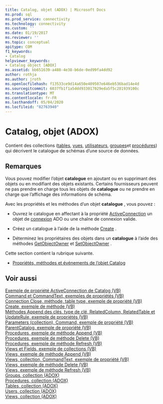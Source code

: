 ```yaml
---
title: Catalog, objet (ADOX) | Microsoft Docs
ms.prod: sql
ms.prod_service: connectivity
ms.technology: connectivity
ms.custom: ''
ms.date: 01/19/2017
ms.reviewer: ''
ms.topic: conceptual
apitype: COM
f1_keywords:
- Catalog
helpviewer_keywords:
- Catalog object [ADOX]
ms.assetid: bb651639-a488-4e38-b6de-0ed99fa4dd92
author: rothja
ms.author: jroth
ms.openlocfilehash: f13533ce9d14a650e409507e646eb536bad14e4d
ms.sourcegitcommit: 6037fb1f1a5ddd933017029eda5f5c281939100c
ms.translationtype: MT
ms.contentlocale: fr-FR
ms.lasthandoff: 05/04/2020
ms.locfileid: "82763940"
---
```

# <a name="catalog-object-adox"></a>Catalog, objet (ADOX)
Contient des collections ([tables](../../../ado/reference/adox-api/tables-collection-adox.md), [vues](../../../ado/reference/adox-api/views-collection-adox.md), [utilisateurs](../../../ado/reference/adox-api/users-collection-adox.md), [groupes](../../../ado/reference/adox-api/groups-collection-adox.md)et [procédures](../../../ado/reference/adox-api/procedures-collection-adox.md)) qui décrivent le catalogue de schémas d’une source de données.  
  
## <a name="remarks"></a>Remarques  
 Vous pouvez modifier l’objet **catalogue** en ajoutant ou en supprimant des objets ou en modifiant des objets existants. Certains fournisseurs peuvent ne pas prendre en charge tous les objets de **catalogue** ou ne prendre en charge que l’affichage des informations de schéma.  
  
 Avec les propriétés et les méthodes d’un objet **catalogue** , vous pouvez :  
  
-   Ouvrez le catalogue en affectant à la propriété [ActiveConnection](../../../ado/reference/adox-api/activeconnection-property-adox.md) un objet de [connexion](../../../ado/reference/ado-api/connection-object-ado.md) ADO ou une chaîne de connexion valide.  
  
-   Créez un catalogue à l’aide de la méthode [Create](../../../ado/reference/adox-api/create-method-adox.md) .  
  
-   Déterminez les propriétaires des objets dans un **catalogue** à l’aide des méthodes [GetObjectOwner](../../../ado/reference/adox-api/getobjectowner-method-adox.md) et [SetObjectOwner](../../../ado/reference/adox-api/setobjectowner-method.md) .  
  
 Cette section contient la rubrique suivante.  
  
-   [Propriétés, méthodes et événements de l’objet Catalog](../../../ado/reference/adox-api/catalog-object-properties-methods-and-events.md)  
  
## <a name="see-also"></a>Voir aussi  
 [Exemple de propriété ActiveConnection de Catalog (VB)](../../../ado/reference/adox-api/catalog-activeconnection-property-example-vb.md)   
 [Command et CommandText, exemples de propriétés (VB)](../../../ado/reference/adox-api/command-and-commandtext-properties-example-vb.md)   
 [Connection Close, méthode, table type, exemple de propriété (VB)](../../../ado/reference/adox-api/connection-close-method-table-type-property-example-vb.md)   
 [Create, exemple de méthode (VB)](../../../ado/reference/adox-api/create-method-example-vb.md)   
 [Méthodes Append des clés, type de clé, RelatedColumn, RelatedTable et UpdateRule, exemple de propriétés (VB)](../../../ado/reference/adox-api/keys-append-method-key-type-relatedcolumn-relatedtable-example-vb.md)   
 [Parameters (collection), Command, exemple de propriété (VB)](../../../ado/reference/adox-api/parameters-collection-command-property-example-vb.md)   
 [ParentCatalog, exemple de propriété (VB)](../../../ado/reference/adox-api/parentcatalog-property-example-vb.md)   
 [Procedures, exemple de méthode Append (VB)](../../../ado/reference/adox-api/procedures-append-method-example-vb.md)   
 [Procedures, exemple de méthode Delete (VB)](../../../ado/reference/adox-api/procedures-delete-method-example-vb.md)   
 [Procedures, exemple de méthode Refresh (VB)](../../../ado/reference/adox-api/procedures-refresh-method-example-vb.md)   
 [Views et Fields, exemple de collections (VB)](../../../ado/reference/adox-api/views-and-fields-collections-example-vb.md)   
 [Views, exemple de méthode Append (VB)](../../../ado/reference/adox-api/views-append-method-example-vb.md)   
 [Views, collection, CommandText, exemple de propriété (VB)](../../../ado/reference/adox-api/views-collection-commandtext-property-example-vb.md)   
 [Views, exemple de méthode Delete (VB)](../../../ado/reference/adox-api/views-delete-method-example-vb.md)   
 [Views, exemple de méthode Refresh (VB)](../../../ado/reference/adox-api/views-refresh-method-example-vb.md)   
 [Groups, collection (ADOX)](../../../ado/reference/adox-api/groups-collection-adox.md)   
 [Procedures, collection (ADOX)](../../../ado/reference/adox-api/procedures-collection-adox.md)   
 [Tables, collection (ADOX)](../../../ado/reference/adox-api/tables-collection-adox.md)   
 [Users, collection (ADOX)](../../../ado/reference/adox-api/users-collection-adox.md)   
 [Views, collection (ADOX)](../../../ado/reference/adox-api/views-collection-adox.md)
